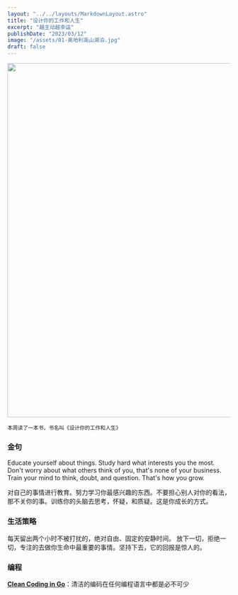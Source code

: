 ```yaml
---
layout: "../../layouts/MarkdownLayout.astro"
title: "设计你的工作和人生"
excerpt: "越主动越幸运"
publishDate: "2023/03/12"
image: "/assets/01-奥地利高山湖泊.jpg"
draft: false
---
```


<img src="/assets/01-奥地利高山湖泊.jpg" loading="lazy" width=800/>

<small>本周读了一本书，书名叫《设计你的工作和人生》</small>

### 金句
Educate yourself about things. Study hard what interests you the most. Don't worry about what others think of you, that's none of your business. Train your mind to think, doubt, and question. That's how you grow.

对自己的事情进行教育。努力学习你最感兴趣的东西。不要担心别人对你的看法，那不关你的事。训练你的头脑去思考，怀疑，和质疑。这是你成长的方式。


### 生活策略
每天留出两个小时不被打扰的，绝对自由、固定的安静时间。
放下一切，拒绝一切，专注的去做你生命中最重要的事情。坚持下去，它的回报是惊人的。


### 编程
**[Clean Coding in Go](https://medium.com/@parthiban.rajalingam/clean-coding-in-go-ec5a3ff1710)**：清洁的编码在任何编程语言中都是必不可少